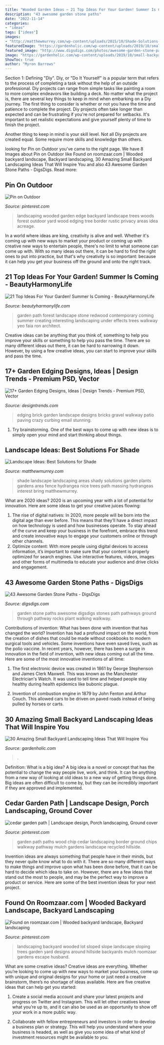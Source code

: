 ```yaml
---
title: "Wooded Garden Ideas ~ 21 Top Ideas For Your Garden! Summer Is Coming"
description: "43 awesome garden stone paths"
date: "2022-11-14"
categories:
- "ideas"
tags: ["ideas"]
images:
- "http://matthewmurrey.com/wp-content/uploads/2015/10/Shade-Solutions-Shade-Garden-Hydrangea-Path-copy.jpg"
featuredImage: "https://gardenholic.com/wp-content/uploads/2019/10/small-backyard-landscaping-ideas28.jpg"
featured_image: "http://www.digsdigs.com/photos/awesome-garden-stone-paths-56.jpg"
image: "https://gardenholic.com/wp-content/uploads/2019/10/small-backyard-landscaping-ideas28.jpg"
ShowToc: true
author: "Myron Barrows"
---
```



Section 1: Defining "Diy".
Diy, or "Do It Yourself" is a popular term that refers to the process of completing a task without the help of an outside professional. Diy projects can range from simple tasks like painting a room to more complex endeavors like building a deck. No matter what the project is, there are several key things to keep in mind when embarking on a Diy journey.
The first thing to consider is whether or not you have the time and patience to complete the project. Diy projects often take longer than expected and can be frustrating if you're not prepared for setbacks. It's important to set realistic expectations and give yourself plenty of time to finish the project.

Another thing to keep in mind is your skill level. Not all Diy projects are created equal. Some require more skills and knowledge than others.

	

		
looking for Pin on Outdoor you've came to the right page. We have 8 Images about Pin on Outdoor like Found on roomzaar.com | Wooded backyard landscape, Backyard landscaping, 30 Amazing Small Backyard Landscaping Ideas That Will Inspire You and also 43 Awesome Garden Stone Paths - DigsDigs. Read more:
		
    
## Pin On Outdoor

<img loading=lazy src="https://i.pinimg.com/736x/3d/b7/8f/3db78f4ada8aa0d249d8cc045da114ed--wooded-landscaping-edge-of-woods-landscaping.jpg" onerror="this.onerror=null;this.src='https://tse4.mm.bing.net/th?id=OIP.4-Ke4_ySIIvKTOyF2qjzoQHaF7&amp;pid=15.1';" alt="Pin on Outdoor">

_Source: pinterest.com_

>landscaping wooded garden edge backyard landscape trees woods forest outdoor yard wood edging tree border rustic privacy areas idea acreage. 

	

In a world where ideas are king, creativity is alive and well. Whether it's coming up with new ways to market your product or coming up with creative new ways to entertain people, there's no limit to what someone can come up with. With so many ideas out there, it can be hard to find the right ones to put into practice, but that's why creativity is so important: because it can help you get your business off the ground and onto the right track.

    
## 21 Top Ideas For Your Garden! Summer Is Coming - BeautyHarmonyLife

<img loading=lazy src="http://beautyharmonylife.com/wp-content/uploads/2014/03/decorative-forest-garden-patio-step-ideas-best-patio-design-ideas-Decorative-Forest-Garden-Patio-Step-Ideas.jpg" onerror="this.onerror=null;this.src='https://tse4.mm.bing.net/th?id=OIP.dmTv2eMBAYSJEXMlUlsAqwHaJ4&amp;pid=15.1';" alt="21 Top Ideas For Your Garden! Summer Is Coming - BeautyHarmonyLife">

_Source: beautyharmonylife.com_

>garden path forest landscape stone redwood contemporary coming summer creating interesting landscaping under effects trees walkway yeo faia ron architect. 

	

Creative ideas can be anything that you think of, something to help you improve your skills or something to help you pass the time. There are so many different ideas out there, it can be hard to narrowing it down. However, by using a few creative ideas, you can start to improve your skills and pass the time.

    
## 17+ Garden Edging Designs, Ideas | Design Trends - Premium PSD, Vector

<img loading=lazy src="https://images.designtrends.com/wp-content/uploads/2016/10/12160153/Brick-Garden-Edging.jpg" onerror="this.onerror=null;this.src='https://tse2.mm.bing.net/th?id=OIP.B7oYJOCDjKXFuj3YDso_7gHaJ6&amp;pid=15.1';" alt="17+ Garden Edging Designs, Ideas | Design Trends - Premium PSD, Vector">

_Source: designtrends.com_

>edging brick garden landscape designs bricks gravel walkway patio paving crazy curbing email stunning. 

	

1. Try brainstorming. One of the best ways to come up with new ideas is to simply open your mind and start thinking about things.

    
## Landscape Ideas: Best Solutions For Shade

<img loading=lazy src="http://matthewmurrey.com/wp-content/uploads/2015/10/Shade-Solutions-Shade-Garden-Hydrangea-Path-copy.jpg" onerror="this.onerror=null;this.src='https://tse2.mm.bing.net/th?id=OIP.YQ5eLgmBRp5zL0qxOO7XygHaKO&amp;pid=15.1';" alt="Landscape Ideas: Best Solutions for Shade">

_Source: matthewmurrey.com_

>shade landscape landscaping areas shady solutions garden plants gardens area fence hydrangea nice trees path massing hydrangeas interest bring matthewmurrey. 

	

What are 2020 ideas?
2020 is an upcoming year with a lot of potential for innovation. Here are some ideas to get your creative juices flowing: 
1. The rise of digital natives: In 2020, more people will be born into the digital age than ever before. This means that they’ll have a direct impact on how technology is used and how businesses operate. To stay ahead of the curve and keep your business in the forefront, embrace this trend and create innovative ways to engage your customers online or through other channels. 
2. Optimize content: With more people using digital devices to access information, it’s important to make sure that your content is properly optimized for search engines. Use interactive features, videos, images and other forms of multimedia to educate your audience and drive clicks and engagement. 

    
## 43 Awesome Garden Stone Paths - DigsDigs

<img loading=lazy src="http://www.digsdigs.com/photos/awesome-garden-stone-paths-56.jpg" onerror="this.onerror=null;this.src='https://tse4.mm.bing.net/th?id=OIP.YV9C4FflacytLzdNg7ji9AAAAA&amp;pid=15.1';" alt="43 Awesome Garden Stone Paths - DigsDigs">

_Source: digsdigs.com_

>garden stone paths awesome digsdigs stones path pathways ground through pathway rocks plant walking walkway. 

	

Contributions of invention: What has been done with invention that has changed the world?
Invention has had a profound impact on the world, from the creation of dishes that could be made without cookbooks to modern surgical tools and vehicles. Some inventions have even saved lives, such as the polio vaccine. In recent years, however, there has been a surge in innovation in the field of invention, with new ideas coming out all the time. Here are some of the most innovative inventions of all time:
1) The first electronic device was created in 1861 by George Stephenson and James Clerk Maxwell. This was known as the Manchester Electrician's Watch. It was used to tell time and helped people stay healthy during health epidemics like bubonic plague.

2) Invention of combustion engine in 1879 by John Fenton and Arthur Couch. This allowed cars to be driven on paved roads instead of being pulled by horses or carts.

    
## 30 Amazing Small Backyard Landscaping Ideas That Will Inspire You

<img loading=lazy src="https://gardenholic.com/wp-content/uploads/2019/10/small-backyard-landscaping-ideas28.jpg" onerror="this.onerror=null;this.src='https://tse1.mm.bing.net/th?id=OIP.QNUYiJYfqRxXie9UeEqPZQHaLH&amp;pid=15.1';" alt="30 Amazing Small Backyard Landscaping Ideas That Will Inspire You">

_Source: gardenholic.com_

>. 

	

Definition: What is a big idea?
A big idea is a novel or concept that has the potential to change the way people live, work, and think. It can be anything from a new way of looking at old ideas to a new way of getting things done. Big ideas are often difficult to come by, but they can be incredibly important if they are approved and implemented.

    
## Cedar Garden Path | Landscape Design, Porch Landscaping, Ground Cover

<img loading=lazy src="https://i.pinimg.com/736x/e4/d8/a4/e4d8a49464e42921275210e0d9bf437a--gravel-path-garden-paths.jpg" onerror="this.onerror=null;this.src='https://tse4.mm.bing.net/th?id=OIP.k7LiH_Ub3fVfU2n7rSbKvgHaJ4&amp;pid=15.1';" alt="cedar garden path | Landscape design, Porch landscaping, Ground cover">

_Source: pinterest.com_

>garden path paths wood chip cedar landscaping border ground chips walkway pathway mulch gardens landscape recycled hillside. 

	

Invention ideas are always something that people have in their minds, but they never quite know what to do with it. There are so many different ways to make things and improve upon what has been done before, that it can be hard to decide which idea to take on. However, there are a few ideas that stand out the most to people, and may be the perfect way to improve a product or service. Here are some of the best invention ideas for your next project.

    
## Found On Roomzaar.com | Wooded Backyard Landscape, Backyard Landscaping

<img loading=lazy src="https://i.pinimg.com/736x/96/d9/e2/96d9e247d6ec8bc3c7ceb19ea0bfafbd--backyard-designs-backyard-ideas.jpg" onerror="this.onerror=null;this.src='https://tse4.mm.bing.net/th?id=OIP.ZJ3qtSqgFZdYDQbu5B1LBAHaFj&amp;pid=15.1';" alt="Found on roomzaar.com | Wooded backyard landscape, Backyard landscaping">

_Source: pinterest.com_

>landscaping backyard wooded lot sloped slope landscape sloping trees garden yard designs around hillside backyards mulch roomzaar gardens escape husband. 

	

What are some creative ideas?
Creative ideas are everything. Whether you’re looking to come up with new ways to market your business, come up with unique and original designs for your home or just need a creative brainstorm, there’s no shortage of ideas available. Here are five creative ideas that can help get you started:
1. Create a social media account and share your latest projects and progress on Twitter and Instagram. This will let other creatives know what you’re up to, and it can also be used as an opportunity to show off your work in a more public way.

2. Collaborate with fellow entrepreneurs and investors in order to develop a business plan or strategy. This will help you understand where your business is headed, as well as give you some idea of what kind of investment resources might be available to you.


